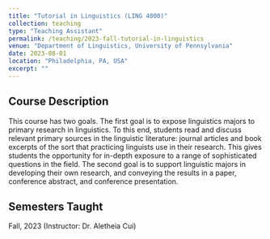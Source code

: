 ```yaml
---
title: "Tutorial in Linguistics (LING 4000)"
collection: teaching
type: "Teaching Assistant"
permalink: /teaching/2023-fall-tutorial-in-linguistics
venue: "Department of Linguistics, University of Pennsylvania"
date: 2023-08-01
location: "Philadelphia, PA, USA"
excerpt: ""
---
```


## Course Description

This course has two goals. The first goal is to expose linguistics majors to primary research in linguistics. To this end, students read and discuss relevant primary sources in the linguistic literature: journal articles and book excerpts of the sort that practicing linguists use in their research. This gives students the opportunity for in-depth exposure to a range of sophisticated questions in the field. The second goal is to support linguistic majors in developing their own research, and conveying the results in a paper, conference abstract, and conference presentation.

## Semesters Taught
Fall, 2023 (Instructor: Dr. Aletheia Cui)
